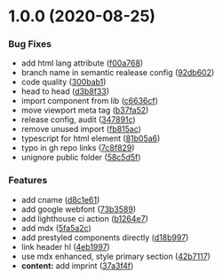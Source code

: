 # 1.0.0 (2020-08-25)


### Bug Fixes

* add html lang attribute ([f00a768](https://github.com/pixelmord/composableweb.github.io/commit/f00a76888979b9d76dfa67573e0329ad859b1b77))
* branch name in semantic realease config ([92db602](https://github.com/pixelmord/composableweb.github.io/commit/92db60274bf0e5e0601594c925ed24ab5206dfc1))
* code quality ([300bab1](https://github.com/pixelmord/composableweb.github.io/commit/300bab192b8c49bce9209b852dac148541ef336b))
* head to head ([d3b8f33](https://github.com/pixelmord/composableweb.github.io/commit/d3b8f3315a4d50cc7bd603eb9a0d1446d21fa8f7))
* import component from lib ([c6636cf](https://github.com/pixelmord/composableweb.github.io/commit/c6636cfeb73d2dabd14b15a194bd62e849a07b69))
* move viewport meta tag ([b37fa52](https://github.com/pixelmord/composableweb.github.io/commit/b37fa526e7564b567852b2063a3950dd4317026d))
* release config, audit ([347891c](https://github.com/pixelmord/composableweb.github.io/commit/347891c47d592e07607dd103d57569f01d5046b5))
* remove unused import ([fb815ac](https://github.com/pixelmord/composableweb.github.io/commit/fb815ace7f618473f896589bcce7b31595e0c207))
* typescript for html element ([81b05a6](https://github.com/pixelmord/composableweb.github.io/commit/81b05a60bb1122966bb4f2db1a2cfb24bd858429))
* typo in gh repo links ([7c8f829](https://github.com/pixelmord/composableweb.github.io/commit/7c8f8296e95c38854eea32ec7a3df33e50e17c50))
* unignore public folder ([58c5d5f](https://github.com/pixelmord/composableweb.github.io/commit/58c5d5fc8757f14aa9f805ec108e180a9d349613))


### Features

* add cname ([d8c1e61](https://github.com/pixelmord/composableweb.github.io/commit/d8c1e6187e115e691de9148d06179d4d485d8619))
* add google webfont ([73b3589](https://github.com/pixelmord/composableweb.github.io/commit/73b358921d55bfa3a70edde847f69e1580424711))
* add lighthouse ci action ([b1264e7](https://github.com/pixelmord/composableweb.github.io/commit/b1264e7381e609a2d37819c732d0a6fb4de8b756))
* add mdx ([5fa5a2c](https://github.com/pixelmord/composableweb.github.io/commit/5fa5a2c55fb70837a80fcb933414dfdde95f5537))
* add prestyled components directly ([d18b997](https://github.com/pixelmord/composableweb.github.io/commit/d18b997eaf42d7931055d957ffd4eea241fdb8e7))
* link header hl ([4eb1997](https://github.com/pixelmord/composableweb.github.io/commit/4eb19970f02c991ec994c867a9297dd7c11f74e8))
* use mdx enhanced, style primary section ([42b7117](https://github.com/pixelmord/composableweb.github.io/commit/42b7117813a5a8abba7dadc0e76f73e975098a8c))
* **content:** add imprint ([37a3f4f](https://github.com/pixelmord/composableweb.github.io/commit/37a3f4fdc2b8a901eaa325b7c206417f67cf217f))
